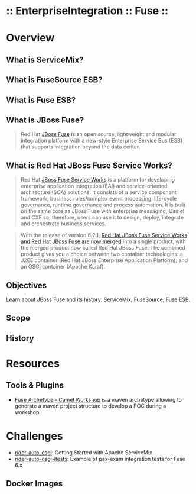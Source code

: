 :: EnterpriseIntegration :: Fuse ::
===================================

# Overview

## What is ServiceMix?

## What is FuseSource ESB?

## What is Fuse ESB?

## What is JBoss Fuse?

> Red Hat [JBoss Fuse](http://developers.redhat.com/products/fuse/overview/) is an open source, lightweight and modular integration platform with a new-style Enterprise Service Bus (ESB) that supports integration beyond the data center.

## What is Red Hat JBoss Fuse Service Works?

> Red Hat [JBoss Fuse Service Works](https://access.redhat.com/documentation/en-US/Red_Hat_JBoss_Fuse_Service_Works/6.0/html/Getting_Started_Guide/chap-Red_Hat_JBoss_Fuse_Service_Works.html#What_is_the_JBoss_Enterprise_SOA_Platform) is a platform for developing enterprise application integration (EAI) and service-oriented architecture (SOA) solutions. It consists of a service component framework, business rules/complex event processing, life-cycle governance, runtime governance and process automation. It is built on the same core as JBoss Fuse with enterprise messaging, Camel and CXF so, therefore, users can use it to design, deploy, integrate and orchestrate business services.

> With the release of version 6.2.1, [Red Hat JBoss Fuse Service Works and Red Hat JBoss Fuse are now merged](https://access.redhat.com/articles/1980803) into a single product, with the merged product now called Red Hat JBoss Fuse. The combined product gives you a choice between two container technologies: a J2EE container (Red Hat JBoss Enterprise Application Platform); and an OSGi container (Apache Karaf).

## Objectives

Learn about JBoss Fuse and its history: ServiceMix, FuseSource, Fuse ESB.

## Scope

## History

# Resources

## Tools & Plugins

- [Fuse Archetype - Camel Workshop](https://github.com/FuseByExample/fuse-workshop-archetype) is a maven archetype allowing to generate a maven project structure to develop a POC during a workshop.

# Challenges

- [rider-auto-osgi](https://github.com/RedHatWorkshops/rider-auto-osgi): Getting Started with Apache ServiceMix
- [rider-auto-osgi-itests](https://github.com/christian-posta/rider-auto-osgi-itests): Example of pax-exam integration tests for Fuse 6.x

## Docker Images
